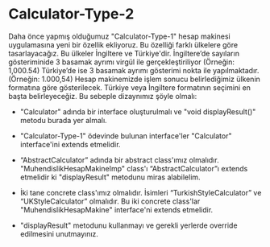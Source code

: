 # Calculator-Type-2
Daha önce yapmış olduğumuz "Calculator-Type-1" hesap makinesi uygulamasına yeni bir özellik ekliyoruz. Bu özelliği farklı ülkelere göre tasarlayacağız. Bu ülkeler İngiltere ve Türkiye'dir. İngiltere’de sayıların gösteriminide 3 basamak ayrımı virgül ile gerçekleştiriliyor (Örneğin: 1,000.54) Türkiye’de ise 3 basamak ayrımı gösterimi nokta ile yapılmaktadır. (Örneğin: 1.000,54) 
Hesap makinemizde işlem sonucu belirlediğimiz ülkenin formatına göre gösterilecek. Türkiye veya İngiltere formatının seçimini en başta belirleyeceğiz. Bu sebeple dizaynımız şöyle olmalı: 

* "Calculator" adında bir interface oluşturulmalı ve "void displayResult()" metodu burada yer almalı.

* "Calculator-Type-1" ödevinde bulunan interface'ler "Calculator" interface'ini extends etmelidir.

* “AbstractCalculator” adında bir abstract class'ımız olmalıdır.  "MuhendislikHesapMakineImp" class'ı “AbstractCalculator”ı extends etmelidir ki "displayResult" metodunu miras alabilelim.

* İki tane concrete class'ımız  olmalıdır. İsimleri “TurkishStyleCalculator” ve “UKStyleCalculator” olmalıdır. Bu iki concrete class'lar "MuhendislikHesapMakine" interface'ni extends etmelidir.

* "displayResult" metodunu kullanmayı ve gerekli yerlerde override edilmesini unutmayınız.  

